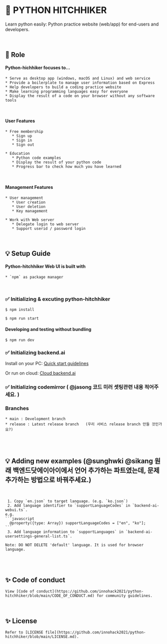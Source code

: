 # 🚀 PYTHON HITCHHIKER

Learn python easily: Python practice website (web/app) for end-users and developers.

</br>

## 📌 Role

#### Python-hichhiker focuses to...

    * Serve as desktop app (windows, macOS and Linux) and web service
    * Provide a boilerplate to manage user information based on Express
    * Help developers to build a coding practice website
    * Make learning programming languages easy for everyone
    * Display the result of a code on your browser without any software tools

</br>

#### User Features
    * Free membership
       * Sign up
       * Sign in
       * Sign out

    * Education
       * Python code examples
       * Display the result of your python code
       * Progress bar to check how much you have learned
   </br>

   #### Management Features
    * User management
       * User creation
       * User deletion
       * Key management

    * Work with Web server
       * Delegate login to web server
       * Support userid / password login

   <br>


## 💡 Setup Guide

#### Python-hitchhiker Web UI is built with
    * `npm` as package manager

</br>

### ✅ Initializing & excuting python-hitchhiker

   ```
   $ npm install
   ```

   ```
   $ npm run start
   ```

#### Developing and testing without bundling

   ```
   $ npm run dev
   ```

### ✅ Initializing backend.ai 

   Install on your PC: [Quick start guidelines](https://docs.backend.ai/en/latest/install/guides.html)

   Or run on cloud: [Cloud backend.ai](https://cloud.backend.ai/)


### ✅ Initializing codemirror ( @jasong 코드 미러 셋팅관련 내용 적어주세요. )


### Branches

    * main : Development branch
    * release : Latest release branch   (우리 서비스 release branch 만들 것인가요?)


</br>
</br>


## 💡 Adding new examples (@sunghwki @sikang 원래 백엔드닷에이아이에서 언어 추가하는 파트였는데, 문제 추가하는 방법으로 바꿔주세요.)

</br>

     1. Copy `en.json` to target language. (e.g. `ko.json`)
     2. Add language identifier to `supportLanguageCodes` in `backend-ai-webui.ts`.
    e.g.
    ```javascript
      @property({type: Array}) supportLanguageCodes = ["en", "ko"];
    ```
     3. Add language information to `supportLanguages` in `backend-ai-usersettings-general-list.ts`.

    Note: DO NOT DELETE 'default' language. It is used for browser language.

</br>
</br>



##  ✨ Code of conduct

    View [Code of conduct](https://github.com/innohack2021/python-hitchhiker/blob/main/CODE_OF_CONDUCT.md) for community guidelines.

</br>


## ✨ License

    Refer to [LICENSE file](https://github.com/innohack2021/python-hitchhiker/blob/main/LICENSE.md).
